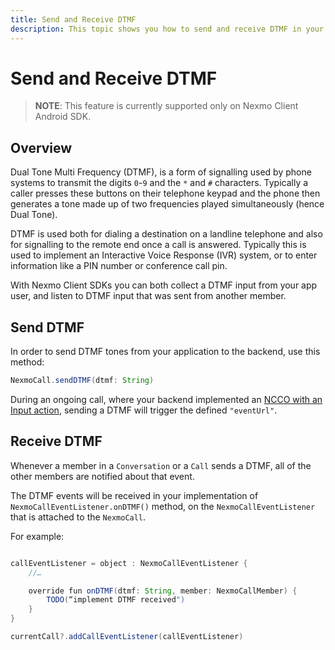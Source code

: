 ```yaml
---
title: Send and Receive DTMF
description: This topic shows you how to send and receive DTMF in your app.
---
```


# Send and Receive DTMF

> **NOTE**: This feature is currently supported only on Nexmo Client Android SDK.

## Overview

Dual Tone Multi Frequency (DTMF), is a form of signalling used by phone systems to transmit the digits `0`-`9` and the `*` and `#` characters. Typically a caller presses these buttons on their telephone keypad and the phone then generates a tone made up of two frequencies played simultaneously (hence Dual Tone).

DTMF is used both for dialing a destination on a landline telephone and also for signalling to the remote end once a call is answered. Typically this is used to implement an Interactive Voice Response (IVR) system, or to enter information like a PIN number or conference call pin.

With Nexmo Client SDKs you can both collect a DTMF input from your app user, and listen to DTMF input that was sent from another member.

## Send DTMF

In order to send DTMF tones from your application to the backend, use this method:

```java
NexmoCall.sendDTMF(dtmf: String)
```

During an ongoing call, where your backend implemented an [NCCO with an Input action](/voice/voice-api/ncco-reference#input), sending a DTMF will trigger the defined `"eventUrl"`.

## Receive DTMF

Whenever a member in a `Conversation` or a `Call` sends a DTMF, all of the other members are notified about that event.

The DTMF events will be received in your implementation of `NexmoCallEventListener.onDTMF()` method, on the `NexmoCallEventListener` that is attached to the `NexmoCall`.

For example:

```java

callEventListener = object : NexmoCallEventListener {
    //…

    override fun onDTMF(dtmf: String, member: NexmoCallMember) {
        TODO(“implement DTMF received")
    }
}

currentCall?.addCallEventListener(callEventListener)

```
